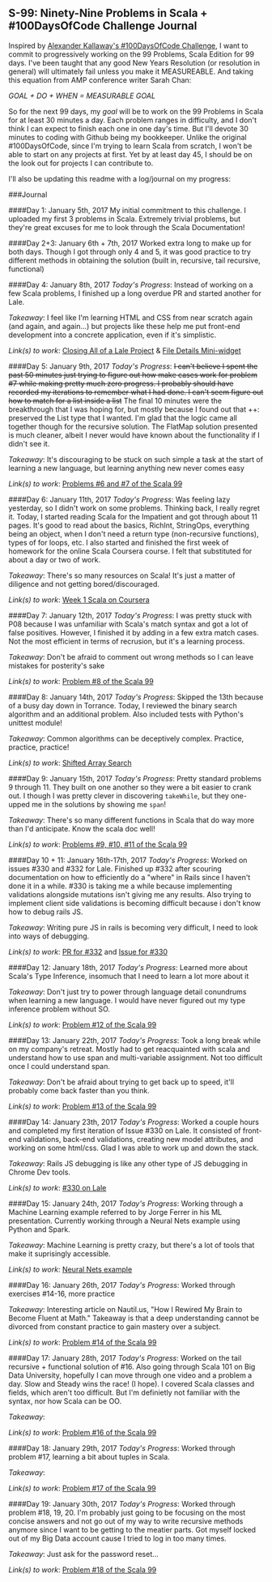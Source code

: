 S-99: Ninety-Nine Problems in Scala + #100DaysOfCode Challenge Journal
------------

Inspired by [Alexander Kallaway's #100DaysOfCode Challenge](https://medium.freecodecamp.com/start-2017-with-the-100daysofcode-improved-and-updated-18ce604b237b#.qv02ziw4a), I want to commit to progressively working on the 99 Problems, Scala Edition for 99 days. I've been taught that any good New Years Resolution (or resolution in general) will ultimately fail unless you make it MEASUREABLE. And taking this equation from AMP conference writer Sarah Chan:

_GOAL + DO + WHEN = MEASURABLE GOAL_

So for the next 99 days, my _goal_ will be to work on the 99 Problems in Scala for at least 30 minutes a day. Each problem ranges in difficulty, and I don't think I can expect to finish each one in one day's time. But I'll devote 30 minutes to coding with Github being my bookkeeper. Unlike the original #100DaysOfCode, since I'm trying to learn Scala from scratch, I won't be able to start on any projects at first. Yet by at least day 45, I should be on the look out for projects I can contribute to. 

I'll also be updating this readme with a log/journal on my progress:

###Journal

####Day 1: January 5th, 2017 
My initial commitment to this challenge. I uploaded my first 3 problems in Scala. Extremely trivial problems, but they're great excuses for me to look through the Scala Documentation!

####Day 2+3: January 6th + 7th, 2017
Worked extra long to make up for both days. Though I got through only 4 and 5, it was good practice to try different methods in obtaining the solution (built in, recursive, tail recursive, functional)

####Day 4: January 8th, 2017
_Today's Progress_: Instead of working on a few Scala problems, I finished up a long overdue PR and started another for Lale.

_Takeaway_: I feel like I'm learning HTML and CSS from near scratch again (and again, and again...) but projects like these help me put front-end development into a concrete application, even if it's simplistic.

_Link(s) to work_: [Closing All of a Lale Project](https://github.com/lale-help/lale-help/pull/443/commits/344112b6ce090bf2cf6af7cf45214a143a58928b) & [File Details Mini-widget](https://github.com/lale-help/lale-help/issues/433)

####Day 5: January 9th, 2017
_Today's Progress_: ~~I can't believe I spent the past 50 minutes just trying to figure out how make cases work for problem #7 while making pretty much zero progress. I probably should have recorded my iterations to remember what I had done. I can't seem figure out how to match for a list inside a list~~
The final 10 minutes were the breakthrough that I was hoping for, but mostly because I found out that ++: preserved the List type that I wanted. I'm glad that the logic came all together though for the recursive solution. The FlatMap solution presented is much cleaner, albeit I never would have known about the functionality if I didn't see it.

_Takeaway_: It's discouraging to be stuck on such simple a task at the start of learning a new language, but learning anything new never comes easy

_Link(s) to work_: [Problems #6 and #7 of the Scala 99](http://aperiodic.net/phil/scala/s-99/#p07) 

####Day 6: January 11th, 2017
_Today's Progress_: Was feeling lazy yesterday, so I didn't work on some problems. Thinking back, I really regret it. Today, I started reading Scala for the Impatient and got through about 11 pages. It's good to read about the basics, RichInt, StringOps, everything being an object, when I don't need a return type (non-recursive functions), types of for loops, etc. 
I also started and finished the first week of homework for the online Scala Coursera course. I felt that substituted for about a day or two of work.

_Takeaway_: There's so many resources on Scala! It's just a matter of diligence and not getting bored/discouraged.

_Link(s) to work_: [Week 1 Scala on Coursera](https://www.coursera.org/learn/progfun1/programming/Ey6Jf/recursion) 

####Day 7: January 12th, 2017
_Today's Progress_: I was pretty stuck with P08 because I was unfamiliar with Scala's match syntax and got a lot of false positives. However, I finished it by adding in a few extra match cases. Not the most efficient in terms of recrusion, but it's a learning process.

_Takeaway_: Don't be afraid to comment out wrong methods so I can leave mistakes for posterity's sake

_Link(s) to work_: [Problem #8 of the Scala 99](http://aperiodic.net/phil/scala/s-99/#p08)

####Day 8: January 14th, 2017
_Today's Progress_: Skipped the 13th because of a busy day down in Torrance. Today, I reviewed the binary search algorithm and an additional problem. Also included tests with Python's unittest module!

_Takeaway_: Common algorithms can be deceptively complex. Practice, practice, practice!

_Link(s) to work_: [Shifted Array Search](https://www.pramp.com/question/N5LYMbYzyOtbpovQoYPX)

####Day 9: January 15th, 2017
_Today's Progress_: Pretty standard problems 9 through 11. They built on one another so they were a bit easier to crank out. I though I was pretty clever in discovering `takeWhile`, but they one-upped me in the solutions by showing me `span`!

_Takeaway_: There's so many different functions in Scala that do way more than I'd anticipate. Know the scala doc well!

_Link(s) to work_: [Problems #9, #10, #11 of the Scala 99](http://aperiodic.net/phil/scala/s-99/#p09)

####Day 10 + 11: January 16th-17th, 2017
_Today's Progress_: Worked on issues #330 and #332 for Lale. Finished up #332 after scouring documentation on how to efficiently do a "where" in Rails since I haven't done it in a while. #330 is taking me a while because implementing validations alongside mutations isn't giving me any results. Also trying to implement client side validations is becoming difficult because i don't know how to debug rails JS. 

_Takeaway_: Writing pure JS in rails is becoming very difficult, I need to look into ways of debugging.

_Link(s) to work_: [PR for #332](https://github.com/lale-help/lale-help/pull/454#issuecomment-273240830) and [Issue for #330](https://github.com/lale-help/lale-help/issues/330#issuecomment-273194004)

####Day 12: January 18th, 2017
_Today's Progress_: Learned more about Scala's Type Inference, insomuch that I need to learn a lot more about it

_Takeaway_: Don't just try to power through language detail conundrums when learning a new language. I would have never figured out my type inference problem without SO.

_Link(s) to work_: [Problem #12 of the Scala 99](http://aperiodic.net/phil/scala/s-99/#p12)

####Day 13: January 22th, 2017
_Today's Progress_: Took a long break while on my company's retreat. Mostly had to get reacquainted with scala and understand how to use span and multi-variable assignment. Not too difficult once I could understand span.

_Takeaway_: Don't be afraid about trying to get back up to speed, it'll probably come back faster than you think.

_Link(s) to work_: [Problem #13 of the Scala 99](http://aperiodic.net/phil/scala/s-99/#p13)

####Day 14: January 23th, 2017
_Today's Progress_: Worked a couple hours and completed my first iteration of Issue #330 on Lale. It consisted of front-end validations, back-end validations, creating new model attributes, and working on some html/css. Glad I was able to work up and down the stack.

_Takeaway_: Rails JS debugging is like any other type of JS debugging in Chrome Dev tools.

_Link(s) to work_: [#330 on Lale](https://github.com/lale-help/lale-help/pull/455)

####Day 15: January 24th, 2017
_Today's Progress_: Working through a Machine Learning example referred to by Jorge Ferrer in his ML presentation. Currently working through a Neural Nets example using Python and Spark.

_Takeaway_: Machine Learning is pretty crazy, but there's a lot of tools that make it suprisingly accessible. 

_Link(s) to work_: [Neural Nets example](https://hub.docker.com/r/mdelapenya/spark-2-ml/)

####Day 16: January 26th, 2017
_Today's Progress_: Worked through exercises #14-16, more practice

_Takeaway_: Interesting article on Nautil.us, "How I Rewired My Brain to Become Fluent at Math." Takeaway is that a deep understanding cannot be divorced from constant practice to gain mastery over a subject. 

_Link(s) to work_: [Problem #14 of the Scala 99](http://aperiodic.net/phil/scala/s-99/#p14)

####Day 17: January 28th, 2017
_Today's Progress_: Worked on the tail recursive + functional solution of #16. Also going through Scala 101 on Big Data University, hopefully I can move through one video and a problem a day. Slow and Steady wins the race! (I hope). I covered Scala classes and fields, which aren't too difficult. But I'm definietly not familiar with the syntax, nor how Scala can be OO. 

_Takeaway_: 

_Link(s) to work_: [Problem #16 of the Scala 99](http://aperiodic.net/phil/scala/s-99/#p16)

####Day 18: January 29th, 2017
_Today's Progress_: Worked through problem #17, learning a bit about tuples in Scala.

_Takeaway_: 

_Link(s) to work_: [Problem #17 of the Scala 99](http://aperiodic.net/phil/scala/s-99/#p16)

####Day 19: January 30th, 2017
_Today's Progress_: Worked through problem #18, 19, 20. I'm probably just going to be focusing on the most concise answers and not go out of my way to write recursive methods anymore since I want to be getting to the meatier parts. Got myself locked out of my Big Data account cause I tried to log in too many times. 

_Takeaway_: Just ask for the password reset...

_Link(s) to work_: [Problem #18 of the Scala 99](http://aperiodic.net/phil/scala/s-99/#p16)